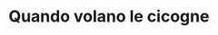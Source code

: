 ---
layout: post
title: Quando volano le cicogne
director: Michail Kalatozov
year: 1957
cover: https://images.mubicdn.net/images/film/547/cache-40664-1546140632/image-w1280.jpg
cannes: true
---